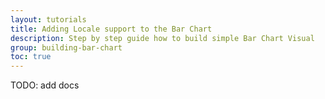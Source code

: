 ```yaml
---
layout: tutorials
title: Adding Locale support to the Bar Chart
description: Step by step guide how to build simple Bar Chart Visual
group: building-bar-chart
toc: true
---
```


TODO: add docs
